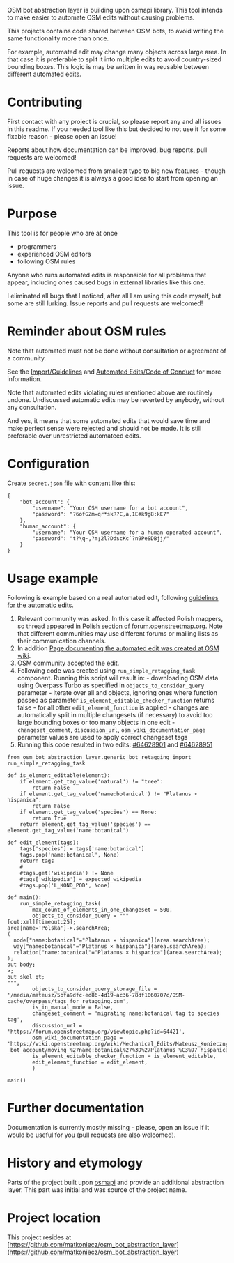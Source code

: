 OSM bot abstraction layer is building upon osmapi library. This tool intends to make easier to automate OSM edits without causing problems.

This projects contains code shared between OSM bots, to avoid writing the same functionality more than once.

For example, automated edit may change many objects across large area. In that case it is preferable to split it into multiple edits to avoid country-sized bounding boxes. This logic is may be written in way reusable between different automated edits.

# Contributing

First contact with any project is crucial, so please report any and all issues in this readme. If you needed tool like this but decided to not use it for some fixable reason - please open an issue!

Reports about how documentation can be improved, bug reports, pull requests are welcomed!

Pull requests are welcomed from smallest typo to big new features - though in case of huge changes it is always a good idea to start from opening an issue.

# Purpose

This tool is for people who are at once

- programmers
- experienced OSM editors
- following OSM rules

Anyone who runs automated edits is responsible for all problems that appear, including ones caused bugs in external libraries like this one.

I eliminated all bugs that I noticed, after all I am using this code myself, but some are still lurking. Issue reports and pull requests are welcomed!

# Reminder about OSM rules

Note that automated must not be done without consultation or agreement of a community.

See the [Import/Guidelines](http://wiki.openstreetmap.org/wiki/Import/Guidelines) and [Automated Edits/Code of Conduct](http://wiki.openstreetmap.org/wiki/Automated_Edits/Code_of_Conduct) for more information.

Note that automated edits violating rules mentioned above are routinely undone. Undiscussed automatic edits may be reverted by anybody, without any consultation.

And yes, it means that some automated edits that would save time and make perfect sense were rejected and should not be made. It is still preferable over unrestricted automateed edits.

# Configuration

Create `secret.json` file with content like this:

```
{
	"bot_account": {
		"username": "Your OSM username for a bot account",
		"password": "?6ofGZm=qr*skR?C,a,1E#k9g8:kE7"
	},
	"human_account": {
		"username": "Your OSM username for a human operated account",
		"password": "t?\q~,?m;2l?Dd$cKc`?n9PeSDBjj/"
	}
}
```

# Usage example

Following is example based on a real automated edit, following [guidelines for the automatic edits](https://wiki.openstreetmap.org/wiki/Automated_Edits_code_of_conduct).

  1. Relevant community was asked. In this case it affected Polish mappers, so thread appeared [in Polish section of forum.openstreetmap.org](https://forum.openstreetmap.org/viewtopic.php?id=64421). Note that different communities may use different forums or mailing lists as their communication channels.
  1. In addition [Page documenting the automated edit was created at OSM wiki](https://wiki.openstreetmap.org/wiki/Mechanical_Edits/Mateusz_Konieczny_-_bot_account/moving_%27name:botanical%27%3D%27Platanus_%C3%97_hispanica%27_to_species%3D%27Platanus_%C3%97_hispanica%27_for_natural%3Dtree_in_Poland).
  1. OSM community accepted the edit.
  1. Following code was created using `run_simple_retagging_task` component. Running this script will result in:
  	- downloading OSM data using Overpass Turbo as specified in `objects_to_consider_query` parameter
  	- iterate over all and objects, ignoring ones where function passed as parameter `is_element_editable_checker_function` returns false
  	- for all other `edit_element_function` is applied
  	- changes are automatically split in multiple changesets (if necessary) to avoid too large bounding boxes or too many objects in one edit
  	- `changeset_comment`, `discussion_url`, `osm_wiki_documentation_page` parameter values are used to apply correct changeset tags
  1. Running this code resulted in two edits: [#64628901](https://www.openstreetmap.org/changeset/64628901) and [#64628951](https://www.openstreetmap.org/changeset/64628951)

```
from osm_bot_abstraction_layer.generic_bot_retagging import run_simple_retagging_task

def is_element_editable(element):
    if element.get_tag_value('natural') != "tree":
        return False
    if element.get_tag_value('name:botanical') != "Platanus × hispanica":
        return False
    if element.get_tag_value('species') == None:
        return True
    return element.get_tag_value('species') == element.get_tag_value('name:botanical')

def edit_element(tags):
    tags['species'] = tags['name:botanical']
    tags.pop('name:botanical', None)
    return tags
    # 
    #tags.get('wikipedia') != None
    #tags['wikipedia'] = expected_wikipedia
    #tags.pop('L_KOND_POD', None)

def main():
    run_simple_retagging_task(
        max_count_of_elements_in_one_changeset = 500,
        objects_to_consider_query = """
[out:xml][timeout:25];
area[name='Polska']->.searchArea;
(
  node["name:botanical"="Platanus × hispanica"](area.searchArea);
  way["name:botanical"="Platanus × hispanica"](area.searchArea);
  relation["name:botanical"="Platanus × hispanica"](area.searchArea);
);
out body;
>;
out skel qt;
""",
        objects_to_consider_query_storage_file = '/media/mateusz/5bfa9dfc-ed86-4d19-ac36-78df1060707c/OSM-cache/overpass/tags_for_retagging.osm',
        is_in_manual_mode = False,
        changeset_comment = 'migrating name:botanical tag to species tag',
        discussion_url = 'https://forum.openstreetmap.org/viewtopic.php?id=64421',
        osm_wiki_documentation_page = 'https://wiki.openstreetmap.org/wiki/Mechanical_Edits/Mateusz_Konieczny_-_bot_account/moving_%27name:botanical%27%3D%27Platanus_%C3%97_hispanica%27_to_species%3D%27Platanus_%C3%97_hispanica%27_for_natural%3Dtree_in_Poland',
        is_element_editable_checker_function = is_element_editable,
        edit_element_function = edit_element,
        )

main()
```

# Further documentation

Documentation is currently mostly missing - please, open an issue if it would be useful for you (pull requests are also welcomed).

# History and etymology

Parts of the project built upon [osmapi](https://github.com/metaodi/osmapi) and provide an additional abstraction layer. This part was initial and was source of the project name.

# Project location

This project resides at [https://github.com/matkoniecz/osm_bot_abstraction_layer](https://github.com/matkoniecz/osm_bot_abstraction_layer)
